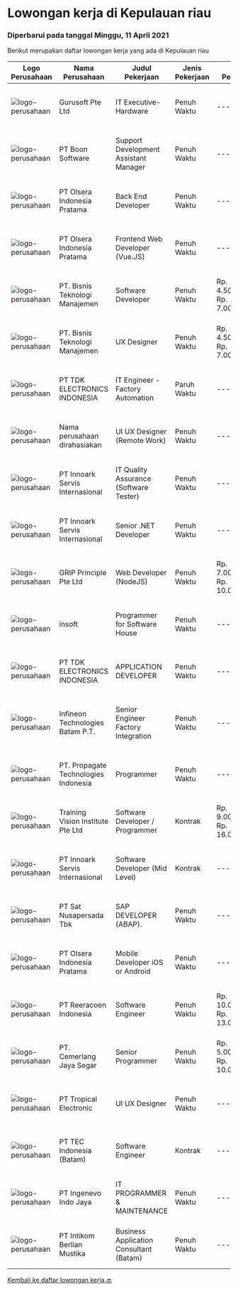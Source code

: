 
  # Lowongan kerja di Kepulauan riau

  ### Diperbarui pada tanggal Minggu, 11 April 2021

  Berikut merupakan daftar lowongan kerja yang ada di Kepulauan riau

  |Logo Perusahaan | Nama Perusahaan | Judul Pekerjaan | Jenis Pekerjaan | Gaji Pekerjaan | Lokasi | Deskripsi | Tanggal diunggah | Pranala |
  | -------------- | --------------- | --------------- | --------- | --------- | -------------- | ------- | ----------- | ----------- |
  |![logo-perusahaan](https://image-service-cdn.seek.com.au/740d33ca342d936e3da96387adbb30ef56c0eae7/ee4dce1061f3f616224767ad58cb2fc751b8d2dc)|Gurusoft Pte Ltd|IT Executive- Hardware|Penuh Waktu|---|Batam|Job Scope·      Install and Windows &amp; Linux Servers·      Install VM Tools and perform Configuration·      Configuration of Firewalls,...|Sabtu, 10 April 2021|https://www.jobstreet.co.id/id/job/it-executive-hardware-8433959/origin/sg?token=0~e9321aba-b04f-4c28-bfbb-71f06af62397&sectionRank=1&jobId=jobstreet-sg-job-8433959|
|![logo-perusahaan](https://image-service-cdn.seek.com.au/8728145ff0fbc287e1c03aeffc9911a9f1037806/ee4dce1061f3f616224767ad58cb2fc751b8d2dc)|PT Boon Software|Support  Development Assistant Manager|Penuh Waktu|---|Batam|Candidate must possess at least Bachelor's Degree, Master's Degree/Post Graduate Degree in Computer Science/Information Technology or equivalent....|Sabtu, 10 April 2021|https://www.jobstreet.co.id/id/job/support-development-assistant-manager-3491115?token=0~e9321aba-b04f-4c28-bfbb-71f06af62397&sectionRank=2&jobId=jobstreet-id-job-3491115|
|![logo-perusahaan](https://image-service-cdn.seek.com.au/2f0e75280d5afde20d4738d24fb9f8ccf242d1dd/ee4dce1061f3f616224767ad58cb2fc751b8d2dc)|PT Olsera Indonesia Pratama|Back End Developer|Penuh Waktu|---|Batam|Responsibilities: Development in an AGILE environment Create good product with accessibility and security compliance Create good product with...|Sabtu, 10 April 2021|https://www.jobstreet.co.id/id/job/back-end-developer-3491387?token=0~e9321aba-b04f-4c28-bfbb-71f06af62397&sectionRank=3&jobId=jobstreet-id-job-3491387|
|![logo-perusahaan](https://image-service-cdn.seek.com.au/2f0e75280d5afde20d4738d24fb9f8ccf242d1dd/ee4dce1061f3f616224767ad58cb2fc751b8d2dc)|PT Olsera Indonesia Pratama|Frontend Web Developer (Vue.JS)|Penuh Waktu|---|Batam|Responsibilities: Development in an AGILE environment Create good product with accessibility and security compliance Create good product with...|Sabtu, 10 April 2021|https://www.jobstreet.co.id/id/job/frontend-web-developer-vue-js-3492027?token=0~e9321aba-b04f-4c28-bfbb-71f06af62397&sectionRank=4&jobId=jobstreet-id-job-3492027|
|![logo-perusahaan](https://image-service-cdn.seek.com.au/070c4f5fd5a72b108dde6f33257c8f456ed5e2aa/ee4dce1061f3f616224767ad58cb2fc751b8d2dc)|PT. Bisnis Teknologi Manajemen|Software Developer|Penuh Waktu|Rp. 4.500.000-Rp. 7.000.000|Batam|Requirements: Candidate must possess at least a Bachelor's Degree in Computer Science or related engineering discipline. At least 1+ years of...|Jumat, 09 April 2021|https://www.jobstreet.co.id/id/job/software-developer-3502916?token=0~e9321aba-b04f-4c28-bfbb-71f06af62397&sectionRank=5&jobId=jobstreet-id-job-3502916|
|![logo-perusahaan](https://image-service-cdn.seek.com.au/070c4f5fd5a72b108dde6f33257c8f456ed5e2aa/ee4dce1061f3f616224767ad58cb2fc751b8d2dc)|PT. Bisnis Teknologi Manajemen|UX Designer|Penuh Waktu|Rp. 4.500.000-Rp. 7.000.000|Batam|Responsibilities: Facilitate the client’s product vision by researching, conceiving, sketching, prototyping and user-testing experiences for solutions...|Jumat, 09 April 2021|https://www.jobstreet.co.id/id/job/ux-designer-3502884?token=0~e9321aba-b04f-4c28-bfbb-71f06af62397&sectionRank=6&jobId=jobstreet-id-job-3502884|
|![logo-perusahaan](https://image-service-cdn.seek.com.au/06fc1b1a35685ed89d33f0bae42945089dafdcbc/ee4dce1061f3f616224767ad58cb2fc751b8d2dc)|PT TDK ELECTRONICS INDONESIA|IT Engineer - Factory Automation|Paruh Waktu|---|Batam|Tasks and responsibilities ·        Operation1.    Ensuring the availability and reliability of Factory Automation System.2.    Ensuring the...|Kamis, 08 April 2021|https://www.jobstreet.co.id/id/job/it-engineer-factory-automation-3501892?token=0~e9321aba-b04f-4c28-bfbb-71f06af62397&sectionRank=7&jobId=jobstreet-id-job-3501892|
|![logo-perusahaan](https://us.123rf.com/450wm/pavelstasevich/pavelstasevich1811/pavelstasevich181101027/112815900-stock-vector-no-image-available-icon-flat-vector.jpg?ver=6)|Nama perusahaan dirahasiakan|UI UX Designer (Remote Work)|Penuh Waktu|---|Kepulauan Riau|We are looking for UI/UX Designers to join our in-house product development team.Responsibilities include gathering user requirements, designing...|Rabu, 07 April 2021|https://www.jobstreet.co.id/id/job/ui-ux-designer-remote-work-3500916?token=0~e9321aba-b04f-4c28-bfbb-71f06af62397&sectionRank=8&jobId=jobstreet-id-job-3500916|
|![logo-perusahaan](https://image-service-cdn.seek.com.au/42fbf21ac6c754ae349c9ad8b5492f5e88d4f2e7/ee4dce1061f3f616224767ad58cb2fc751b8d2dc)|PT Innoark Servis Internasional|IT Quality Assurance (Software Tester)|Penuh Waktu|---|Batam|Requirement: Candidate must possess at least Bachelor's Degree in Computer Science/Information Technology or equivalent. Required language(s): Bahasa...|Selasa, 06 April 2021|https://www.jobstreet.co.id/id/job/it-quality-assurance-software-tester-3499559?token=0~e9321aba-b04f-4c28-bfbb-71f06af62397&sectionRank=9&jobId=jobstreet-id-job-3499559|
|![logo-perusahaan](https://image-service-cdn.seek.com.au/42fbf21ac6c754ae349c9ad8b5492f5e88d4f2e7/ee4dce1061f3f616224767ad58cb2fc751b8d2dc)|PT Innoark Servis Internasional|Senior .NET Developer|Penuh Waktu|---|Batam|We are looking for a Senior .NET Developer to join our IT department and build functional applications and websites.Senior .NET Developer...|Sabtu, 10 April 2021|https://www.jobstreet.co.id/id/job/senior-net-developer-3496956?token=0~e9321aba-b04f-4c28-bfbb-71f06af62397&sectionRank=10&jobId=jobstreet-id-job-3496956|
|![logo-perusahaan](https://image-service-cdn.seek.com.au/db7c2c9e625e61146670882a0e1dcf442b8f74a8/ee4dce1061f3f616224767ad58cb2fc751b8d2dc)|GRIP Principle Pte Ltd|Web Developer (NodeJS)|Penuh Waktu|Rp. 7.000.000-Rp. 10.000.000|Batam|WHAT YOU WILL LEARN  Strengthen your full-stack programming skills You'll learn how to write clean code by adhering to our programming best practices...|Rabu, 07 April 2021|https://www.jobstreet.co.id/id/job/web-developer-nodejs-3500896?token=0~e9321aba-b04f-4c28-bfbb-71f06af62397&sectionRank=11&jobId=jobstreet-id-job-3500896|
|![logo-perusahaan](https://image-service-cdn.seek.com.au/66094247a0ae6e5db0e8ba62e7af9ac66dbd2a23/ee4dce1061f3f616224767ad58cb2fc751b8d2dc)|insoft|Programmer for Software House|Penuh Waktu|---|Batam|Kualifikasi Pengalaman minimal 2 tahun Mampu bekerja dalam tim Mampu bekerja dibawah tekanan Bisa monitoring dan fix Bug Menguasai VB.NET /C#...|Rabu, 07 April 2021|https://www.jobstreet.co.id/id/job/programmer-for-software-house-3492812?token=0~e9321aba-b04f-4c28-bfbb-71f06af62397&sectionRank=12&jobId=jobstreet-id-job-3492812|
|![logo-perusahaan](https://image-service-cdn.seek.com.au/06fc1b1a35685ed89d33f0bae42945089dafdcbc/ee4dce1061f3f616224767ad58cb2fc751b8d2dc)|PT TDK ELECTRONICS INDONESIA|APPLICATION DEVELOPER|Penuh Waktu|---|Batam|Development of software applications utilizing project management best practices. Implementation of processes design in application with reference to...|Kamis, 08 April 2021|https://www.jobstreet.co.id/id/job/application-developer-3501247?token=0~e9321aba-b04f-4c28-bfbb-71f06af62397&sectionRank=13&jobId=jobstreet-id-job-3501247|
|![logo-perusahaan](https://image-service-cdn.seek.com.au/14f42c0280ce1186e0295310777a6ff18d11ed40/ee4dce1061f3f616224767ad58cb2fc751b8d2dc)|Infineon Technologies Batam P.T.|Senior Engineer Factory Integration|Penuh Waktu|---|Batam|Part of your life. Part of tomorrow.We make life easier, safer and greener - with technology that achieves more, consumes less and is accessible to...|Kamis, 08 April 2021|https://www.jobstreet.co.id/id/job/senior-engineer-factory-integration-8462657/origin/sg?token=0~e9321aba-b04f-4c28-bfbb-71f06af62397&sectionRank=14&jobId=jobstreet-sg-job-8462657|
|![logo-perusahaan](https://us.123rf.com/450wm/pavelstasevich/pavelstasevich1811/pavelstasevich181101027/112815900-stock-vector-no-image-available-icon-flat-vector.jpg?ver=6)|PT. Propagate Technologies Indonesia|Programmer|Penuh Waktu|---|Batam|Candidate must possess at least Bachelor's Degree in Computer Science/Information Technology or equivalent. At least 2 Year(s) of working experience...|Senin, 05 April 2021|https://www.jobstreet.co.id/id/job/programmer-3492419?token=0~e9321aba-b04f-4c28-bfbb-71f06af62397&sectionRank=15&jobId=jobstreet-id-job-3492419|
|![logo-perusahaan](https://image-service-cdn.seek.com.au/8a8356da5f33b537fb39f80781875422d574af24/ee4dce1061f3f616224767ad58cb2fc751b8d2dc)|Training Vision Institute Pte Ltd|Software Developer / Programmer|Kontrak|Rp. 9.000.000-Rp. 16.000.000|Batam|Job Responsibilities: Work closely with team members to propose design solutions/ specifications for an ERP system (Odoo). Develop Odoo system...|Rabu, 07 April 2021|https://www.jobstreet.co.id/id/job/software-developer-programmer-8458804/origin/sg?token=0~e9321aba-b04f-4c28-bfbb-71f06af62397&sectionRank=16&jobId=jobstreet-sg-job-8458804|
|![logo-perusahaan](https://image-service-cdn.seek.com.au/42fbf21ac6c754ae349c9ad8b5492f5e88d4f2e7/ee4dce1061f3f616224767ad58cb2fc751b8d2dc)|PT Innoark Servis Internasional|Software Developer (Mid Level)|Kontrak|---|Batam|Responsibilities: Working on project-based requirements Providing solution for issues Providing idea to maintain and improve current working system Be...|Selasa, 06 April 2021|https://www.jobstreet.co.id/id/job/software-developer-mid-level-3499577?token=0~e9321aba-b04f-4c28-bfbb-71f06af62397&sectionRank=17&jobId=jobstreet-id-job-3499577|
|![logo-perusahaan](https://image-service-cdn.seek.com.au/cdb9ed79cc2a1e8e2728f5f222b6bb14bdb8265e/ee4dce1061f3f616224767ad58cb2fc751b8d2dc)|PT Sat Nusapersada Tbk|SAP DEVELOPER (ABAP).|Penuh Waktu|---|Batam|Main Responsibilities : Designs, codes, tests, and implements programs. Performs unit tests, monitors results, and takes required corrective actions...|Selasa, 06 April 2021|https://www.jobstreet.co.id/id/job/sap-developer-abap-3499517?token=0~e9321aba-b04f-4c28-bfbb-71f06af62397&sectionRank=18&jobId=jobstreet-id-job-3499517|
|![logo-perusahaan](https://image-service-cdn.seek.com.au/2f0e75280d5afde20d4738d24fb9f8ccf242d1dd/ee4dce1061f3f616224767ad58cb2fc751b8d2dc)|PT Olsera Indonesia Pratama|Mobile Developer iOS or Android|Penuh Waktu|---|Batam|Responsibilities: Development in an AGILE environment Create good product with accessibility and security compliance Create good product with...|Jumat, 02 April 2021|https://www.jobstreet.co.id/id/job/mobile-developer-ios-or-android-3485136?token=0~e9321aba-b04f-4c28-bfbb-71f06af62397&sectionRank=19&jobId=jobstreet-id-job-3485136|
|![logo-perusahaan](https://image-service-cdn.seek.com.au/937201ecb5f79152c7101de1a55ef90302a01e10/ee4dce1061f3f616224767ad58cb2fc751b8d2dc)|PT Reeracoen Indonesia|Software Engineer|Penuh Waktu|Rp. 10.000.000-Rp. 13.000.000|Batam|SOFTWARE ENGINEER (BATAM) [49352] COMPANY CATEGORY: IT JOB SUMMARY:You are expected to take on more challenging tasks including: Design, build and...|Kamis, 01 April 2021|https://www.jobstreet.co.id/id/job/software-engineer-3496248?token=0~e9321aba-b04f-4c28-bfbb-71f06af62397&sectionRank=20&jobId=jobstreet-id-job-3496248|
|![logo-perusahaan](https://image-service-cdn.seek.com.au/42d26f95063772dbf7625b0522e22228efd7c35d/ee4dce1061f3f616224767ad58cb2fc751b8d2dc)|PT. Cemerlang Jaya Segar|Senior Programmer|Penuh Waktu|Rp. 5.000.000-Rp. 10.000.000|Batam|Requirements: If accepted, willing to be placed in Batam More than 2 years professional experience in Web Development Required Skills: Nodejs,...|Jumat, 02 April 2021|https://www.jobstreet.co.id/id/job/senior-programmer-3484775?token=0~e9321aba-b04f-4c28-bfbb-71f06af62397&sectionRank=21&jobId=jobstreet-id-job-3484775|
|![logo-perusahaan](https://image-service-cdn.seek.com.au/c183a5977e9b28a01f1d696f012d008c1a078946/ee4dce1061f3f616224767ad58cb2fc751b8d2dc)|PT Tropical Electronic|UI UX Designer|Penuh Waktu|---|Batam|Fast growing foreign company looking for talented UI/UX designer. Candidate must have understanding with user design principles, web standard and...|Selasa, 30 Maret 2021|https://www.jobstreet.co.id/id/job/ui-ux-designer-3494129?token=0~e9321aba-b04f-4c28-bfbb-71f06af62397&sectionRank=22&jobId=jobstreet-id-job-3494129|
|![logo-perusahaan](https://image-service-cdn.seek.com.au/18922dc24234f64060e074f0e7093dddd2da8344/ee4dce1061f3f616224767ad58cb2fc751b8d2dc)|PT TEC Indonesia (Batam)|Software Engineer|Kontrak|---|Batam|Requirement : Bachelor degree in Electrical Engineer/Computer Science Good skill to operate C++ or familiar with C#, Android, VB, Java, web...|Kamis, 25 Maret 2021|https://www.jobstreet.co.id/id/job/software-engineer-3490338?token=0~e9321aba-b04f-4c28-bfbb-71f06af62397&sectionRank=23&jobId=jobstreet-id-job-3490338|
|![logo-perusahaan](https://image-service-cdn.seek.com.au/171b1e90910aa341131b292e69d8f868df7ad486/ee4dce1061f3f616224767ad58cb2fc751b8d2dc)|PT Ingenevo Indo Jaya|IT PROGRAMMER & MAINTENANCE|Penuh Waktu|---|Batam|IT Programmer PT Ingenevo Indo Jaya is seeking a Full Time IT Programmer with a 1-2 year experience to join. QUALILIFICATION :·        Candidates must...|Senin, 15 Maret 2021|https://www.jobstreet.co.id/id/job/it-programmer-maintenance-3481736?token=0~e9321aba-b04f-4c28-bfbb-71f06af62397&sectionRank=24&jobId=jobstreet-id-job-3481736|
|![logo-perusahaan](https://image-service-cdn.seek.com.au/b347a5db7bae44fc4f1840dce250ff7e192c56cb/ee4dce1061f3f616224767ad58cb2fc751b8d2dc)|PT Intikom Berlian Mustika|Business Application Consultant (Batam)|Penuh Waktu|---|Batam|Requirements: Bachelor Degree / Master Degree in Accounting / Management / Finance / Industrial Engineering / System Information or other relevant...|Minggu, 14 Maret 2021|https://www.jobstreet.co.id/id/job/business-application-consultant-batam-3480694?token=0~e9321aba-b04f-4c28-bfbb-71f06af62397&sectionRank=25&jobId=jobstreet-id-job-3480694|


  [Kembali ke daftar lowongan kerja 🔙](../README.md#daftar-lowongan-kerja)
  